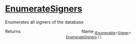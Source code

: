# [EnumerateSigners](./IDataSetLoader-100663882.md)

Enumerates all signers of the database

Returns<img width=200/>Name
<sub>[IEnumerable](https://docs.microsoft.com/en-us/dotnet/api/System.Collections.Generic.IEnumerable-1)\<[Signer](./../../Signer.md)></sub><img width=200/><sub>[EnumerateSigners](./IDataSetLoader-100663882.md) (  )</sub><br>


